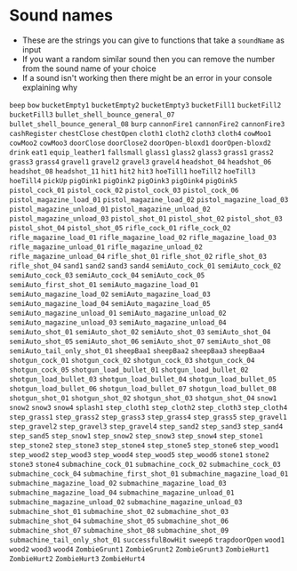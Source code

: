 # Sound names

- These are the strings you can give to functions that take a `soundName` as input
- If you want a random similar sound then you can remove the number from the sound name of your choice
- If a sound isn't working then there might be an error in your console explaining why

`beep`
`bow`
`bucketEmpty1`
`bucketEmpty2`
`bucketEmpty3`
`bucketFill1`
`bucketFill2`
`bucketFill3`
`bullet_shell_bounce_general_07`
`bullet_shell_bounce_general_08`
`burp`
`cannonFire1`
`cannonFire2`
`cannonFire3`
`cashRegister`
`chestClose`
`chestOpen`
`cloth1`
`cloth2`
`cloth3`
`cloth4`
`cowMoo1`
`cowMoo2`
`cowMoo3`
`doorClose`
`doorClose2`
`doorOpen-bloxd1`
`doorOpen-bloxd2`
`drink`
`eat1`
`equip_leather1`
`fallsmall`
`glass1`
`glass2`
`glass3`
`grass1`
`grass2`
`grass3`
`grass4`
`gravel1`
`gravel2`
`gravel3`
`gravel4`
`headshot_04`
`headshot_06`
`headshot_08`
`headshot_11`
`hit1`
`hit2`
`hit3`
`hoeTill1`
`hoeTill2`
`hoeTill3`
`hoeTill4`
`pickUp`
`pigOink1`
`pigOink2`
`pigOink3`
`pigOink4`
`pigOink5`
`pistol_cock_01`
`pistol_cock_02`
`pistol_cock_03`
`pistol_cock_06`
`pistol_magazine_load_01`
`pistol_magazine_load_02`
`pistol_magazine_load_03`
`pistol_magazine_unload_01`
`pistol_magazine_unload_02`
`pistol_magazine_unload_03`
`pistol_shot_01`
`pistol_shot_02`
`pistol_shot_03`
`pistol_shot_04`
`pistol_shot_05`
`rifle_cock_01`
`rifle_cock_02`
`rifle_magazine_load_01`
`rifle_magazine_load_02`
`rifle_magazine_load_03`
`rifle_magazine_unload_01`
`rifle_magazine_unload_02`
`rifle_magazine_unload_04`
`rifle_shot_01`
`rifle_shot_02`
`rifle_shot_03`
`rifle_shot_04`
`sand1`
`sand2`
`sand3`
`sand4`
`semiAuto_cock_01`
`semiAuto_cock_02`
`semiAuto_cock_03`
`semiAuto_cock_04`
`semiAuto_cock_05`
`semiAuto_first_shot_01`
`semiAuto_magazine_load_01`
`semiAuto_magazine_load_02`
`semiAuto_magazine_load_03`
`semiAuto_magazine_load_04`
`semiAuto_magazine_load_05`
`semiAuto_magazine_unload_01`
`semiAuto_magazine_unload_02`
`semiAuto_magazine_unload_03`
`semiAuto_magazine_unload_04`
`semiAuto_shot_01`
`semiAuto_shot_02`
`semiAuto_shot_03`
`semiAuto_shot_04`
`semiAuto_shot_05`
`semiAuto_shot_06`
`semiAuto_shot_07`
`semiAuto_shot_08`
`semiAuto_tail_only_shot_01`
`sheepBaa1`
`sheepBaa2`
`sheepBaa3`
`sheepBaa4`
`shotgun_cock_01`
`shotgun_cock_02`
`shotgun_cock_03`
`shotgun_cock_04`
`shotgun_cock_05`
`shotgun_load_bullet_01`
`shotgun_load_bullet_02`
`shotgun_load_bullet_03`
`shotgun_load_bullet_04`
`shotgun_load_bullet_05`
`shotgun_load_bullet_06`
`shotgun_load_bullet_07`
`shotgun_load_bullet_08`
`shotgun_shot_01`
`shotgun_shot_02`
`shotgun_shot_03`
`shotgun_shot_04`
`snow1`
`snow2`
`snow3`
`snow4`
`splash1`
`step_cloth1`
`step_cloth2`
`step_cloth3`
`step_cloth4`
`step_grass1`
`step_grass2`
`step_grass3`
`step_grass4`
`step_grass5`
`step_gravel1`
`step_gravel2`
`step_gravel3`
`step_gravel4`
`step_sand2`
`step_sand3`
`step_sand4`
`step_sand5`
`step_snow1`
`step_snow2`
`step_snow3`
`step_snow4`
`step_stone1`
`step_stone2`
`step_stone3`
`step_stone4`
`step_stone5`
`step_stone6`
`step_wood1`
`step_wood2`
`step_wood3`
`step_wood4`
`step_wood5`
`step_wood6`
`stone1`
`stone2`
`stone3`
`stone4`
`submachine_cock_01`
`submachine_cock_02`
`submachine_cock_03`
`submachine_cock_04`
`submachine_first_shot_01`
`submachine_magazine_load_01`
`submachine_magazine_load_02`
`submachine_magazine_load_03`
`submachine_magazine_load_04`
`submachine_magazine_unload_01`
`submachine_magazine_unload_02`
`submachine_magazine_unload_03`
`submachine_shot_01`
`submachine_shot_02`
`submachine_shot_03`
`submachine_shot_04`
`submachine_shot_05`
`submachine_shot_06`
`submachine_shot_07`
`submachine_shot_08`
`submachine_shot_09`
`submachine_tail_only_shot_01`
`successfulBowHit`
`sweep6`
`trapdoorOpen`
`wood1`
`wood2`
`wood3`
`wood4`
`ZombieGrunt1`
`ZombieGrunt2`
`ZombieGrunt3`
`ZombieHurt1`
`ZombieHurt2`
`ZombieHurt3`
`ZombieHurt4`
